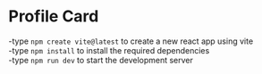 # Profile Card

-type `npm create vite@latest` to create a new react app using vite
<br>
-type `npm install` to install the required dependencies
<br>
-type `npm run dev` to start the development server